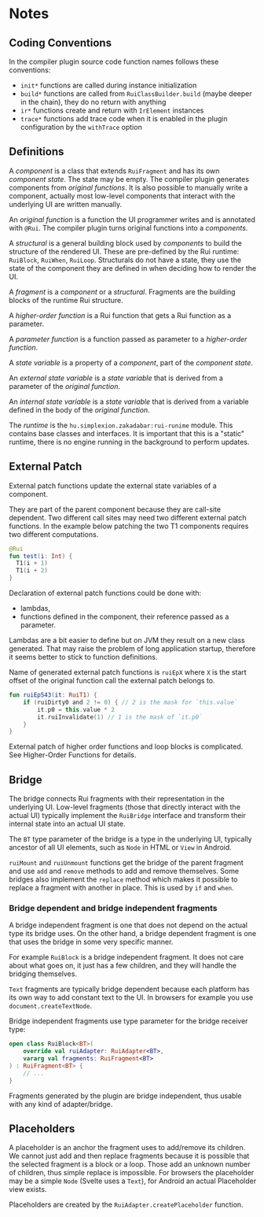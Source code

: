 # Notes

## Coding Conventions

In the compiler plugin source code function names follows these conventions:

- `init*` functions are called during instance initialization
- `build*` functions are called from `RuiClassBuilder.build` (maybe deeper in the chain), they do no return with
  anything
- `ir*` functions create and return with `IrElement` instances
- `trace*` functions add trace code when it is enabled in the plugin configuration by the `withTrace` option

## Definitions

A *component* is a class that extends `RuiFragment` and has its own *component state*. The
state may be empty. The compiler plugin generates components from *original functions*.
It is also possible to manually write a component, actually most low-level components
that interact with the underlying UI are written manually.

An *original function* is a function the UI programmer writes and is annotated with `@Rui`.
The compiler plugin turns original functions into a *components*.

A *structural* is a general building block used by *components* to build the structure of
the rendered UI. These are pre-defined by the Rui runtime: `RuiBlock`, `RuiWhen`,
`RuiLoop`. Structurals do not have a state, they use the state of the component they are
defined in when deciding how to render the UI.

A *fragment* is a *component* or a *structural*. Fragments are the building blocks of
the runtime Rui structure.

A *higher-order function* is a Rui function that gets a Rui function as a parameter.

A *parameter function* is a function passed as parameter to a *higher-order function*.

A *state variable* is a property of a *component*, part of the *component state*.

An *external state variable* is a *state variable* that is derived from a parameter of
the *original function*.

An *internal state variable* is a *state variable* that is derived from a variable defined
in the body of the *original function*.

The *runtime* is the `hu.simplexion.zakadabar:rui-runime` module. This contains base
classes and interfaces. It is important that this is a "static" runtime, there is no
engine running in the background to perform updates.

## External Patch

External patch functions update the external state variables of a component.

They are part of the parent component because they are call-site dependent.
Two different call sites may need two different external patch functions.
In the example below patching the two T1 components requires two different computations.

```kotlin
@Rui
fun test(i: Int) {
  T1(i + 1)
  T1(i + 2)
}
```

Declaration of external patch functions could be done with:

- lambdas,
- functions defined in the component, their reference passed as a parameter.

Lambdas are a bit easier to define but on JVM they result on a new class generated.
That may raise the problem of long application startup, therefore it seems better
to stick to function definitions.

Name of generated external patch functions is `ruiEpX` where `X` is the start offset
of the original function call the external patch belongs to.

```kotlin
fun ruiEp543(it: RuiT1) {
    if (ruiDirty0 and 2 != 0) { // 2 is the mask for `this.value`
        it.p0 = this.value * 2
        it.ruiInvalidate(1) // 1 is the mask of `it.p0`
    }
}
```

External patch of higher order functions and loop blocks is complicated. See
Higher-Order Functions for details.

## Bridge

The bridge connects Rui fragments with their representation in the underlying
UI. Low-level fragments (those that directly interact with the actual UI)
typically implement the `RuiBridge` interface and transform their internal
state into an actual UI state.

The `BT` type parameter of the bridge is a type in the underlying UI, typically
ancestor of all UI elements, such as `Node` in HTML or `View` in Android.

`ruiMount` and `ruiUnmount` functions get the bridge of the parent fragment
and use `add` and `remove` methods to add and remove themselves. Some bridges
also implement the `replace` method which makes it possible to replace a
fragment with another in place. This is used by `if` and `when`.

### Bridge dependent and bridge independent fragments

A bridge independent fragment is one that does not depend on the actual type
its bridge uses. On the other hand, a bridge dependent fragment is one
that uses the bridge in some very specific manner.

For example `RuiBlock` is a bridge independent fragment. It does not care
about what goes on, it just has a few children, and they will handle the
bridging themselves.

`Text` fragments are typically bridge dependent because each platform has its
own way to add constant text to the UI. In browsers for example you use
`document.createTextNode`.

Bridge independent fragments use type parameter for the bridge receiver type:

```kotlin
open class RuiBlock<BT>(
    override val ruiAdapter: RuiAdapter<BT>,
    vararg val fragments: RuiFragment<BT>
) : RuiFragment<BT> {
    // ...
}
```

Fragments generated by the plugin are bridge independent, thus usable with any
kind of adapter/bridge.

## Placeholders

A placeholder is an anchor the fragment uses to add/remove its children. We cannot
just add and then replace fragments because it is possible that the selected
fragment is a block or a loop. Those add an unknown number of children, thus simple
replace is impossible. For browsers the placeholder may be a simple `Node`
(Svelte uses a `Text`), for Android an actual Placeholder view exists.

Placeholders are created by the `RuiAdapter.createPlaceholder` function.